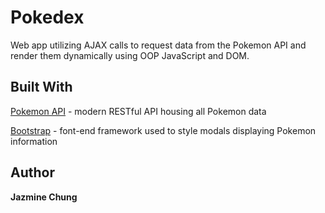 # Pokedex

Web app utilizing AJAX calls to request data from the Pokemon API and render them dynamically using OOP JavaScript and DOM.

## Built With
[Pokemon API](https://pokeapi.co/) - modern RESTful API housing all Pokemon data

[Bootstrap](http://getbootstrap.com/docs/3.3/) - font-end framework used to style modals displaying Pokemon information

## Author
**Jazmine Chung**




